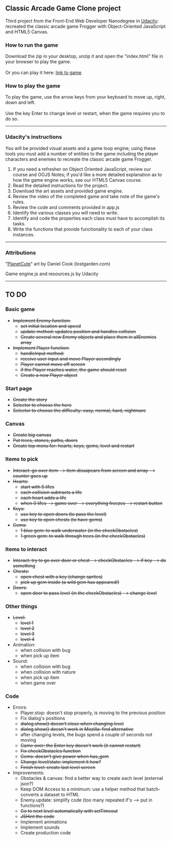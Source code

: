 ## Classic Arcade Game Clone project

Third project from the Front-End Web Developer Nanodegree in 
<a href="https://www.udacity.com" target="_blank">Udacity</a>:
<br>
recreated the classic arcade game Frogger with Object-Oriented JavaScript and HTML5 Canvas.

### How to run the game

Download the zip in your desktop, unzip it and open the "index.html" file in your browser to play the game.
<br><br>
Or you can play it here: 
<a href='http://irene.marin.cat/udacity/project3/index.html' target='_blank'>link to game</a>

### How to play the game

To play the game, use the arrow keys from your keyboard to move up, right, down and left.
<br><br>
Use the key Enter to change level or restart, when the game requires you to do so.

----------------------

### Udacity's instructions

You will be provided visual assets and a game loop engine; using these tools you must add a number of entities to the game including the player characters and enemies to recreate the classic arcade game Frogger.

1. If you need a refresher on Object Oriented JavaScript, review our course and OOJS Notes; if you'd like a more detailed explanation as to how the game engine works, see our HTML5 Canvas course.
2. Read the detailed instructions for the project.
3. Download the art assets and provided game engine.
4. Review the video of the completed game and take note of the game's rules.
5. Review the code and comments provided in app.js
6. Identify the various classes you will need to write.
7. Identify and code the properties each class must have to accomplish its tasks.
8. Write the functions that provide functionality to each of your class instances.

----------------------

### Attributions

"<a href='http://www.lostgarden.com/2007/05/dancs-miraculously-flexible-game.html' target='_blank'>PlanetCute</a>" art by Daniel Cook (lostgarden.com)

Game engine.js and resources.js by Udacity

----------------------

## TO DO
 
### Basic game 
- ~~Implement Enemy function:~~ 
  - ~~set initial location and speed~~
  - ~~update method: updates position and handles collision~~
  - ~~Create several new Enemy objects and place them in allEnemies array~~
- ~~Implement Player function:~~
  - ~~handleInput method:~~
  - ~~receive user input and move Player accordingly~~
  - ~~Player cannot move off screen~~
  - ~~if the Player reaches water, the game should reset~~
  - ~~Create a new Player object~~
 
 
### Start page
- ~~Create the story~~ 
- ~~Selector to choose the hero~~
- ~~Selector to choose the difficulty: easy, normal, hard, nightmare~~
 
### Canvas
- ~~Create big canvas~~
- ~~Put trees, stones, paths, doors~~
- ~~Create top menu for: hearts, keys, gems, level and restart~~

### Items to pick
- ~~Interact: go over item --> item dissapears from screen and array --> counter goes up~~
- ~~Hearts:~~ 
  - ~~start with 5 lifes~~
  - ~~each collision subtracts a life~~
  - ~~each heart adds a life~~
  - ~~when 0 lifes --> game over --> everything freezes --> restart button~~
- ~~Keys:~~ 
  - ~~use key to open doors (to pass the level)~~
  - ~~use key to open chests (to have gems)~~
- ~~Gems:~~
  - ~~1 blue gem: to walk underwater (in the checkObstacles)~~
  - ~~1 green gem: to walk through trees (in the checkObstacles)~~

### Items to interact
- ~~Interact: try to go over door or chest --> checkObstacles --> if key --> do something~~
- ~~Chests:~~
  - ~~open chest with a key (change sprites)~~
  - ~~pick up gem inside (a wild gem has appeared!)~~
- ~~Doors:~~
  - ~~open door to pass level (in the checkObstacles) --> change level~~

### Other things
- ~~Level:~~ 
  - ~~level 1~~
  - ~~level 2~~ 
  - ~~level 3~~ 
  - ~~level 4~~ 
- Animation:
  - when collision with bug
  - when pick up item
- Sound:
  - when collision with bug
  - when collision with nature
  - when pick up item
  - when game over

### Code
- Errors:
  - Player.stop: doesn't stop properly, is moving to the previous position
  - Fix dialog's positions
  - ~~dialog.show() doesn't close when changing level~~
  - ~~dialog.show() doesn't work in Mozilla: find alternative~~ 
  - after changing levels, the bugs spend a couple of seconds not moving
  - ~~Game over: the Enter key doesn't work (it cannot restart)~~
  - ~~Fix checkObstacles function~~
  - ~~Gems: doesn't give power when has_gem~~
  - ~~Change level/state: implement it how?~~
  - ~~Finish level: create last level screen~~
- Improvements: 
  - Obstacles & canvas: find a better way to create each level (external json?)
  - Keep DOM Access to a minimum: use a helper method that batch-converts a dataset to HTML
  - Enemy.update: simplify code (too many repeated if's --> put in functions?) 
  - ~~Go to next level automatically with setTimeout~~
  - ~~JSHint the code~~
  - Implement animations
  - Implement sounds
  - Create production code